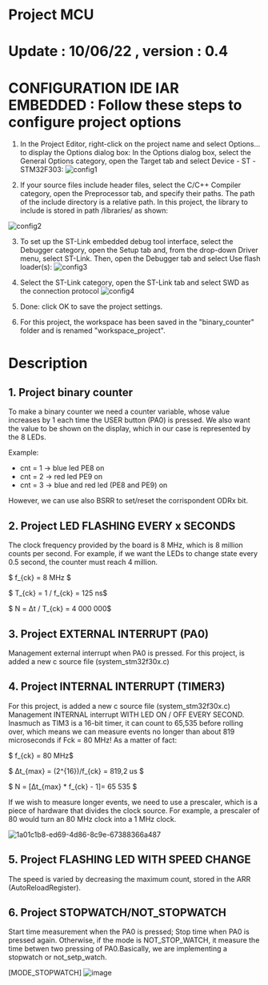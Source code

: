# Project MCU
# Update : 10/06/22 , version : 0.4

# CONFIGURATION IDE IAR EMBEDDED : Follow these steps to configure project options
1. In the Project Editor, right-click on the project name and select Options... to display the Options dialog box:
In the Options dialog box, select the General Options category, open the Target tab and select Device - ST -STM32F303:
![config1](https://user-images.githubusercontent.com/83538787/171648935-19605a9c-bc42-47fe-afc5-051d73a3ed70.png)

2. If your source files include header files, select the C/C++ Compiler category, open the Preprocessor tab, and specify their paths. The path of the
include directory is a relative path. In this project, the library to include is stored in path /libraries/ as shown:

![config2](https://user-images.githubusercontent.com/83538787/171996102-4ffdc9a5-c428-4759-a331-e0912adb2bca.PNG)

3. To set up the ST-Link embedded debug tool interface, select the Debugger category, open the Setup tab and, from the drop-down Driver menu, select ST-Link. Then,
open the Debugger tab and select Use flash loader(s):
![config3](https://user-images.githubusercontent.com/83538787/171648974-84341f7e-4eb4-470f-9b3f-03217b024df4.PNG)

4. Select the ST-Link category, open the ST-Link tab and select SWD as the connection protocol
![config4](https://user-images.githubusercontent.com/83538787/171649073-55a4ca78-45a0-476a-93d6-c6c35de240b2.PNG)

5. Done: click OK to save the project settings.

6. For this project, the workspace has been saved in the "binary_counter" folder and is renamed "workspace_project".

# Description
## 1. Project binary counter
To make a binary counter we need a counter variable, whose value increases by 1 each time the USER button (PA0) is pressed. 
We also want the value to be shown on the display, which in our case is represented by the 8 LEDs.

Example:

- cnt = 1 -> blue led PE8 on
- cnt = 2 -> red led PE9 on
- cnt = 3 -> blue and red led (PE8 and PE9) on

However, we can use also BSRR to set/reset the corrispondent ODRx bit.

## 2. Project LED FLASHING EVERY x SECONDS
The clock frequency provided by the board is 8 MHz, which is 8 million counts per second. 
For example, if we want the LEDs to change state every 0.5 second, the counter must reach 4 million.

$ f_{ck} = 8 MHz $

$ T_{ck} = 1 / f_{ck} = 125 ns$

$ N = Δt / T_{ck} = 4 000 000$


## 3. Project EXTERNAL INTERRUPT (PA0)
Management external interrupt when PA0 is pressed.
For this project, is added a new c source file (system_stm32f30x.c)


## 4. Project INTERNAL INTERRUPT (TIMER3)
For this project, is added a new c source file (system_stm32f30x.c)
Management INTERNAL interrupt WITH LED ON / OFF EVERY SECOND. 
Inasmuch as TIM3 is a 16-bit timer, it can count to 65,535 before rolling over, which means we can measure events no longer than about 819 microseconds if Fck = 80 MHz!
As a matter of fact:

$ f_{ck} = 80 MHz$

$ Δt_{max} = (2^{16})/f_{ck} = 819,2 us $

$ N = [Δt_{max} * f_{ck} - 1]= 65 535 $

If we wish to measure longer events, we need to use a prescaler, which is a piece of hardware that divides the clock source. 
For example, a prescaler of 80 would turn an 80 MHz clock into a 1 MHz clock.

![1a01c1b8-ed69-4d86-8c9e-67388366a487](https://user-images.githubusercontent.com/83538787/172060373-4970bbf8-c6ca-4e81-8eb0-47ae446bf3de.jpg)


## 5. Project FLASHING LED WITH SPEED CHANGE
The speed is varied by decreasing the maximum count, stored in the ARR (AutoReloadRegister).

## 6. Project STOPWATCH/NOT_STOPWATCH
Start time measurement when the PA0 is pressed; Stop time when PA0 is pressed again. Otherwise, if the mode is NOT_STOP_WATCH, it measure the time betwen two pressing of PA0.Basically, we are implementing a stopwatch or not_setp_watch.

[MODE_STOPWATCH]
![image](https://user-images.githubusercontent.com/83538787/173041289-64b4213a-c3e8-4aab-a95f-83aa3fc1a8e6.png)
